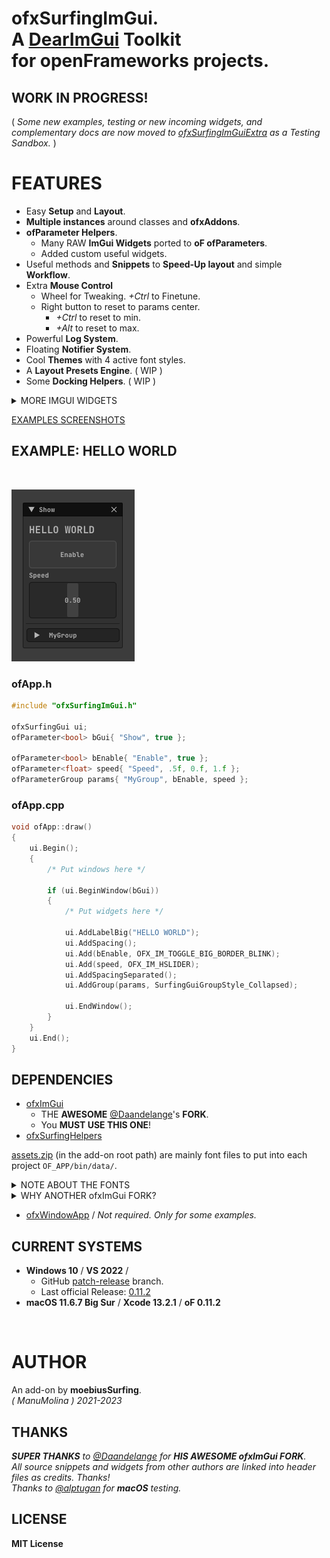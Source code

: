 
<h1>

ofxSurfingImGui.  
A [DearImGui](https://github.com/ocornut/imgui) **Toolkit**  
for **openFrameworks** projects.  

</h1>

## WORK IN PROGRESS!

( _Some new examples, testing or new incoming widgets, and complementary docs are now moved to [ofxSurfingImGuiExtra](https://github.com/moebiussurfing/ofxSurfingImGuiExtra) as a Testing Sandbox._ )  

# FEATURES

- Easy **Setup** and **Layout**.
- **Multiple instances** around classes and **ofxAddons**.
- **ofParameter Helpers**.
  - Many RAW **ImGui Widgets** ported to **oF ofParameters**.
  - Added custom useful widgets.
- Useful methods and **Snippets** to **Speed-Up layout** and simple **Workflow**.
- Extra **Mouse Control** 
  - Wheel for Tweaking. _+Ctrl_ to Finetune.
  - Right button to reset to params center.
    - _+Ctrl_ to reset to min.
    - _+Alt_ to reset to max.
- Powerful **Log System**.
- Floating **Notifier System**.
- Cool **Themes** with 4 active font styles.
- A **Layout Presets Engine**. ( WIP )
- Some **Docking Helpers**. ( WIP )

<details>
  <summary>MORE IMGUI WIDGETS</summary>
  <p>
- Dropdown / Combo index selector and names.  
- Matrix buttons to an index selector.  
- Bundled widgets like arrows linked to int params browsing.  
- Big Toggles and Buttons.  
- Vertical and Horizontal Sliders.  
- Range Sliders.  
- Styled Knobs.  
- Tree folders.  
- Inactive, hidden or locked styles.  
- Floating tooltip, labels and values.  
- DearWidgets.  
- Gradient Color Designer.  
- Progress bars and waiting spinners.  
- Files Browser.  
- Curve Editors.  
- Bubbles Notifier System.  
- Profile Plotters.  
  
  </p>
  </details>

[EXAMPLES SCREENSHOTS](/Examples/README.md)  
    
## EXAMPLE: HELLO WORLD

<br>

![](/Examples/00_HelloWorld/Capture.PNG)  

### ofApp.h

```.cpp
#include "ofxSurfingImGui.h"

ofxSurfingGui ui;
ofParameter<bool> bGui{ "Show", true };

ofParameter<bool> bEnable{ "Enable", true };
ofParameter<float> speed{ "Speed", .5f, 0.f, 1.f };
ofParameterGroup params{ "MyGroup", bEnable, speed };
```

### ofApp.cpp

```.cpp
void ofApp::draw() 
{
    ui.Begin();
    {
        /* Put windows here */

        if (ui.BeginWindow(bGui))
        {
            /* Put widgets here */

            ui.AddLabelBig("HELLO WORLD");
            ui.AddSpacing();
            ui.Add(bEnable, OFX_IM_TOGGLE_BIG_BORDER_BLINK);
            ui.Add(speed, OFX_IM_HSLIDER);
            ui.AddSpacingSeparated();
            ui.AddGroup(params, SurfingGuiGroupStyle_Collapsed);

            ui.EndWindow();
        }
    }
    ui.End();
}
```

## DEPENDENCIES

* [ofxImGui](https://github.com/Daandelange/ofxImGui/)  
  - THE **AWESOME** [@Daandelange](https://github.com/Daandelange)'s **FORK**.
  - You **MUST USE THIS ONE**! 
* [ofxSurfingHelpers](https://github.com/moebiussurfing/ofxSurfingHelpers)

[assets.zip](https://github.com/moebiussurfing/ofxSurfingImGui/blob/a2eb866717cb829cea049fa3c4c0fd68da6ec1df/assets.zip) (in the add-on root path) are mainly  font files to put into each project `OF_APP/bin/data/`.  

<details>
  <summary>NOTE ABOUT THE FONTS</summary>

The font file for the currently used theme is **JetBrainsMono-Bold.ttf**. If that font is not located, then it will search for a legacy font called **telegrama_render.otf**. If none of that fonts are located (then `/data` can also be empty), it will work too, but using the default bundled font from **ImGui**.  

</details>

<details>
  <summary>WHY ANOTHER ofxImGui FORK?</summary>
  <p>

- What's new on the [@Daandelange FORK](https://github.com/Daandelange/ofxImGui/) vs [legacy](https://github.com/jvcleave/ofxImGui) **ofxImGui** ? 
  
  - Multi context / instances: 
    
    - Several windows from different add-ons without colliding.  
  
  - Easy to update to future **NEW ImGui** versions.  
    Currently this fork is linked to the [develop branch](https://github.com/jvcleave/ofxImGui/tree/develop) on the original **ofxImGui** from **@jvcleave**.  
    And will be probably merged into the master branch.  
    
    </p>
    </details>

* [ofxWindowApp](https://github.com/moebiussurfing/ofxWindowApp) / _Not required. Only for some examples._


## CURRENT SYSTEMS

- **Windows 10** / **VS 2022** / 
    * GitHub [patch-release](https://github.com/openframeworks/openFrameworks/tree/patch-release) branch.
    * Last official Release: [0.11.2](https://openframeworks.cc/download/)
- **macOS 11.6.7 Big Sur** / **Xcode 13.2.1** / **oF 0.11.2**


<br>

# AUTHOR

An add-on by **moebiusSurfing**.  
*( ManuMolina ) 2021-2023*  

## THANKS

_**SUPER THANKS** to [@Daandelange](https://github.com/Daandelange) for **HIS AWESOME ofxImGui FORK**._  
_All source snippets and widgets from other authors are linked into header files as credits. Thanks!_  
_Thanks to [@alptugan](https://github.com/alptugan) for **macOS** testing._  

## LICENSE

**MIT License**

